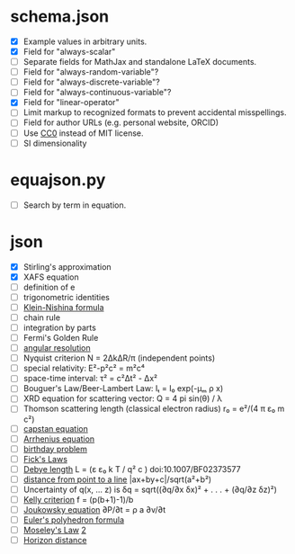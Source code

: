 
schema.json
===========

- [x] Example values in arbitrary units.
- [x] Field for "always-scalar"
- [ ] Separate fields for MathJax and standalone LaTeX documents.
- [ ] Field for "always-random-variable"?
- [ ] Field for "always-discrete-variable"?
- [ ] Field for "always-continuous-variable"?
- [x] Field for "linear-operator"
- [ ] Limit markup to recognized formats to prevent accidental misspellings.
- [ ] Field for author URLs (e.g. personal website, ORCID)
- [ ] Use [CC0](https://creativecommons.org/publicdomain/zero/1.0/) instead of MIT license.
- [ ] SI dimensionality

equajson.py
===========

- [ ] Search by term in equation.

json
====

- [x] Stirling's approximation
- [x] XAFS equation
- [ ] definition of e
- [ ] trigonometric identities
- [ ] [Klein-Nishina formula](https://en.wikipedia.org/wiki/Klein%E2%80%93Nishina_formula)
- [ ] chain rule
- [ ] integration by parts
- [ ] Fermi's Golden Rule
- [ ] [angular resolution](https://en.wikipedia.org/wiki/Angular_resolution)
- [ ] Nyquist criterion N = 2ΔkΔR/π (independent points)
- [ ] special relativity: E²-p²c² = m²c⁴
- [ ] space-time interval: τ² = c²Δt² - Δx²
- [ ] Bouguer's Law/Beer-Lambert Law: Iₜ = I₀ exp(-μₘ ρ x)
- [ ] XRD equation for scattering vector: Q = 4 pi sin(θ) / λ
- [ ] Thomson scattering length (classical electron radius) r₀ = e²/(4 π ε₀ m c²)
- [ ] [capstan equation](https://en.wikipedia.org/wiki/Capstan_equation)
- [ ] [Arrhenius equation](https://en.wikipedia.org/wiki/Arrhenius_equation)
- [ ] [birthday problem](https://en.wikipedia.org/wiki/Birthday_problem)
- [ ] [Fick's Laws](https://en.wikipedia.org/wiki/Fick's_laws_of_diffusion)
- [ ] [Debye length](https://en.wikipedia.org/wiki/Debye_length) L = (ε ε₀ k T / q² c ) doi:10.1007/BF02373577
- [ ] [distance from point to a line](https://en.wikipedia.org/wiki/Distance_from_a_point_to_a_line) |ax+by+c|/sqrt(a²+b²)
- [ ] Uncertainty of q(x, ... z) is δq = sqrt((∂q/∂x δx)² + . . . + (∂q/∂z δz)²)
- [ ] [Kelly criterion](https://en.wikipedia.org/wiki/Kelly_criterion) f = (p(b+1)-1)/b
- [ ] [Joukowsky equation](https://en.wikipedia.org/wiki/Water_hammer) ∂P/∂t = ρ a ∂v/∂t
- [ ] [Euler's polyhedron formula](https://en.wikipedia.org/wiki/Euler_characteristic)
- [ ] [Moseley's Law](https://en.wikipedia.org/wiki/Moseley%27s_law) [2](http://pd.chem.ucl.ac.uk/pdnn/inst1/anode.htm)
- [ ] [Horizon distance](https://en.wikipedia.org/wiki/Horizon)
